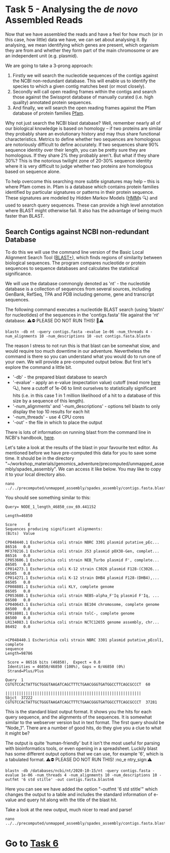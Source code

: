 # Task 5 - Analysing the *de novo* Assembled Reads
Now that we have assembled the reads and have a feel for how much (or in this case, how little) data we have, we can set about analysing it. By analysing, we mean identifying which genes are present, which organism they are from and whether they form part of the main chromosome or are an independent unit (e.g. plasmid).

We are going to take a 3-prong approach:

1. Firstly we will search the nucleotide sequences of the contigs against the NCBI non-redundant database. This will enable us to identify the species to which a given contig matches best (or most closely).
2. Secondly will call open reading frames within the contigs and search those against the Swissprot database of manually curated (i.e. high quality) annotated protein sequences.
3. And finally, we will search the open reading frames against the Pfam database of protein families [Pfam](​http://pfam.xfam.org).

Why not just search the NCBI blast database? Well, remember nearly all of our biological knowledge is based on homology – if two proteins are similar they probably share an evolutionary history and may thus share functional characteristics. Metrics to define whether two sequences are homologous are notoriously difficult to define accurately. If two sequences share 90% sequence identity over their length, you can be pretty sure they are homologous. If they share 2% they probably aren't. But what if they share 30%? This is the notorious twilight zone of 20-30% sequence identity where it is very difficult to judge whether two proteins are homologous based on sequence alone.

To help overcome this searching more subtle signatures may help – this is where Pfam comes in. Pfam is a database which contains protein families identified by particular signatures or patterns in their protein sequence. These signatures are modeled by Hidden Markov Models ([HMM](https://en.wikipedia.org/wiki/Hidden_Markov_model)s :mag:) and used to search query sequences. These can provide a high level annotation where BLAST might otherwise fail. It also has the advantage of being much faster than BLAST.

## Search Contigs against NCBI non-redundant Database
To do this we will use the command line version of the Basic Local Alignment Search Tool ([BLAST+](https://blast.ncbi.nlm.nih.gov/Blast.cgi?CMD=Web&PAGE_TYPE=BlastDocs&DOC_TYPE=Download)), which finds regions of similarity between biological sequences. The program compares nucleotide or protein sequences to sequence databases and calculates the statistical significance.

We will use the database commongly denoted as 'nt' - the nucleotide database is a collection of sequences from several sources, including GenBank, RefSeq, TPA and PDB including genome, gene and transcript sequences. 

The following command executes a nucleotide BLAST search (using 'blastn' for nucleotides) of the sequences in the 'contigs.fasta' file against the 'nt' database. :warning::no_entry: PLEASE DO NOT RUN THIS! :no_entry_sign::warning:
```
blastn -db nt -query contigs.fasta -evalue 1e-06 -num_threads 4 -num_alignments 10 -num_descriptions 10 -out contigs.fasta.blastn
```

The reason I stress to not run this is that blast can be somewhat slow, and would require too much downtime in our adventure. Nevertheless the command is there so you can understand what you would do to run one of your own. We will provide a pre-computed output below. But first let's explore the command a little bit.

* '-db'​ - the prepared blast database to search
* '-​evalue' - apply an e-value (expectation value) cutoff (read more [here](http://www.ncbi.nlm.nih.gov/BLAST/tutorial/Altschul-1.html​):mag:), here a cutoff of 1e-06 to limit ourselves to statistically significant hits (i.e. in this case 1 in 1 million likelihood of a hit to a database of this size by a sequence of this length).
* '-num_alignments' and '-num_descriptions' - options tell blastn to only display the top 10 results for each hit
* '-num_threads'​ - use 4 CPU cores
* '-out' - the file in which to place the output

There is lots of information on running blast from the command line in NCBI's handbook, [here](http://www.ncbi.nlm.nih.gov/books/NBK1763/).

Let's take a look at the results of the blast in your favourite text editor. As mentioned before we have pre-computed this data for you to save some time. It should be in the directory "~/workshop_materials/genomics_adventure/precomputed/unmapped_assembly/spades_assembly". We can access it like below. You may like to copy it to your local directory also.
```
nano ../../precomputed/unmapped_assembly/spades_assembly/contigs.fasta.blastn
```

You should see something similar to this: 
```
Query= NODE_1_length_46850_cov_69.441152

Length=46850
                                                                      Score     E
Sequences producing significant alignments:                          (Bits)  Value

CP048440.1 Escherichia coli strain NBRC 3301 plasmid putative_pEc...  86516   0.0
MF370216.1 Escherichia coli strain J53 plasmid pOX38-Gen, complet...  86516   0.0
CP053606.1 Escherichia coli strain NEB_Turbo plasmid F', complete...  86505   0.0
CP014273.1 Escherichia coli K-12 strain C3026 plasmid F128-(C3026...  86505   0.0
CP014271.1 Escherichia coli K-12 strain DHB4 plasmid F128-(DHB4),...  86505   0.0
CP008801.1 Escherichia coli KLY, complete genome                      86505   0.0
CP053608.1 Escherichia coli strain NEB5-alpha_F'Iq plasmid F'Iq, ...  86500   0.0
CP040643.1 Escherichia coli strain BE104 chromosome, complete genome  86500   0.0
CP018801.1 Escherichia coli strain tolC-, complete genome             86500   0.0
LR134083.1 Escherichia coli strain NCTC12655 genome assembly, chr...  86492   0.0


>CP048440.1 Escherichia coli strain NBRC 3301 plasmid putative_pEcol1, complete
sequence
Length=98786

 Score = 86516 bits (46850),  Expect = 0.0
 Identities = 46850/46850 (100%), Gaps = 0/46850 (0%)
 Strand=Plus/Plus

Query  1      CGTGTCCACTATTGCTGGGTAAGATCAGCTTTCTGAACGGGTGATGGCCTTCAGCGCCCT  60
              ||||||||||||||||||||||||||||||||||||||||||||||||||||||||||||
Sbjct  37222  CGTGTCCACTATTGCTGGGTAAGATCAGCTTTCTGAACGGGTGATGGCCTTCAGCGCCCT  37281
```

This is the standard blast output format. It shows you the hits for each query sequence, and the alignments of the sequences. It is somewhat similar to the webserver version but in text format. The first query should be "Node_1". There are a number of good hits, do they give you a clue to what it might be?

The output is quite 'human-friendly' but it isn't the most useful for parsing with bioinformatics tools, or even opening in a spreadsheet. Luckily blast has some different output options that we can use, for example '6', which is a tabulated format. :warning::no_entry: PLEASE DO NOT RUN THIS! :no_e
ntry_sign::warning:
```
blastn -db /databases/ncbi/nt/2020-10-15/nt -query contigs.fasta -evalue 1e-06 -num_threads 4 -num_alignments 10 -num_descriptions 10 -outfmt '6 std stitle' -out contigs.fasta.blastn6
```

Here you can see we have added the option "-outfmt '6 std stitle'" which changes the output to a table and includes the standard information of e-value and query hit along with the title of the blast hit.

Take a look at the new output, much nicer to read and parse!
```
nano ../../precomputed/unmapped_assembly/spades_assembly/contigs.fasta.blastn6
```

# Go to [Task 6]()
